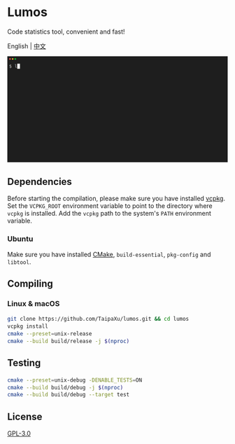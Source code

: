 # Lumos

Code statistics tool, convenient and fast!

English | [中文](./README_ZH.md)

![lumos](./lumos.gif)

## Dependencies

Before starting the compilation, please make sure you have installed [vcpkg](https://github.com/microsoft/vcpkg). Set the `VCPKG_ROOT` environment variable to point to the directory where `vcpkg` is installed. Add the `vcpkg` path to the system's `PATH` environment variable.

### Ubuntu

Make sure you have installed [CMake](https://cmake.org), `build-essential`, `pkg-config` and `libtool`.

## Compiling

### Linux & macOS

```sh
git clone https://github.com/TaipaXu/lumos.git && cd lumos
vcpkg install
cmake --preset=unix-release
cmake --build build/release -j $(nproc)
```

## Testing

```sh
cmake --preset=unix-debug -DENABLE_TESTS=ON
cmake --build build/debug -j $(nproc)
cmake --build build/debug --target test
```

## License

[GPL-3.0](LICENSE)
